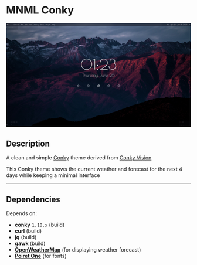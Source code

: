 # MNML Conky
![Preview](https://github.com/VaughnValle/demo/blob/master/preview.png)

## Description
A clean and simple [Conky](https://github.com/brndnmtthws/conky) theme derived from [Conky Vision](https://github.com/zagortenay333/conky-Vision)

This Conky theme shows the current weather and forecast for the next 4 days while keeping a minimal interface

---

## Dependencies
Depends on:
* __conky__ ```1.10.x``` (build)
* __curl__ (build)
* __jq__ (build)
* __gawk__ (build)
* __[OpenWeatherMap](http://openweathermap.org)__ (for displaying weather forecast) 
* __[Poiret One](https://fonts.google.com/specimen/Poiret+One)__ (for fonts)
